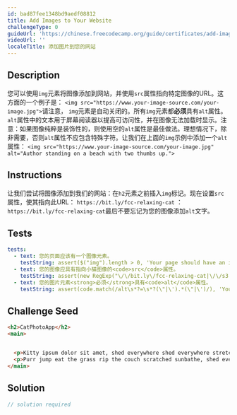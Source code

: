 ```yaml
---
id: bad87fee1348bd9aedf08812
title: Add Images to Your Website
challengeType: 0
guideUrl: 'https://chinese.freecodecamp.org/guide/certificates/add-images-to-your-website'
videoUrl: ''
localeTitle: 添加图片到您的网站
---
```


## Description
<section id="description">您可以使用<code>img</code>元素将图像添加到网站，并使用<code>src</code>属性指向特定图像的URL。这方面的一个例子是： <code>&lt;img src=&quot;https://www.your-image-source.com/your-image.jpg&quot;&gt;</code>请注意， <code>img</code>元素是自动关闭的。所有<code>img</code>元素都<strong>必须</strong>具有<code>alt</code>属性。 <code>alt</code>属性中的文本用于屏幕阅读器以提高可访问性，并在图像无法加载时显示。注意：如果图像纯粹是装饰性的，则使用空的<code>alt</code>属性是最佳做法。理想情况下，除非需要，否则<code>alt</code>属性不应包含特殊字符。让我们在上面的<code>img</code>示例中添加一个<code>alt</code>属性： <code>&lt;img src=&quot;https://www.your-image-source.com/your-image.jpg&quot; alt=&quot;Author standing on a beach with two thumbs up.&quot;&gt;</code> </section>

## Instructions
<section id="instructions">让我们尝试将图像添加到我们的网站：在<code>h2</code>元素之前插入<code>img</code>标记。现在设置<code>src</code>属性，使其指向此URL： <code>https://bit.ly/fcc-relaxing-cat</code> ： <code>https://bit.ly/fcc-relaxing-cat</code>最后不要忘记为您的图像添加<code>alt</code>文字。 </section>

## Tests
<section id='tests'>

```yml
tests:
  - text: 您的页面应该有一个图像元素。
    testString: assert($("img").length > 0, 'Your page should have an image element.');
  - text: 您的图像应具有指向小猫图像的<code>src</code>属性。
    testString: assert(new RegExp("\/\/bit.ly\/fcc-relaxing-cat|\/\/s3.amazonaws.com\/freecodecamp\/relaxing-cat.jpg", "gi").test($("img").attr("src")), 'Your image should have a <code>src</code> attribute that points to the kitten image.');
  - text: 您的图片元素<strong>必须</strong>具有<code>alt</code>属性。
    testString: assert(code.match(/alt\s*?=\s*?(\"|\').*(\"|\')/), 'Your image element <strong>must</strong> have an <code>alt</code> attribute.');

```

</section>

## Challenge Seed
<section id='challengeSeed'>

<div id='html-seed'>

```html
<h2>CatPhotoApp</h2>
<main>


  <p>Kitty ipsum dolor sit amet, shed everywhere shed everywhere stretching attack your ankles chase the red dot, hairball run catnip eat the grass sniff.</p>
  <p>Purr jump eat the grass rip the couch scratched sunbathe, shed everywhere rip the couch sleep in the sink fluffy fur catnip scratched.</p>
</main>

```

</div>



</section>

## Solution
<section id='solution'>

```js
// solution required
```
</section>
